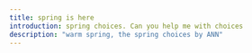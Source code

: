 ```yaml
---
title: spring is here
introduction: spring choices. Can you help me with choices
description: "warm spring, the spring choices by ANN"
---
```

